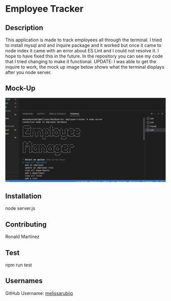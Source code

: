 # Employee Tracker

## Description
This application is made to track employees all through the terminal. I tried to install mysql and and inquire package and it worked but once it came to node index it came with an error about ES Lint and I could not resolve it. I hope to have fixed this in the future. In the repository you can see my code that I tried changing to make it functional. UPDATE: I was able to get the inquire to work, the mock up image below shows what the terminal displays after you node server.
## Mock-Up
![image](/assets/mockup.png)
## Installation
node server.js
## Contributing
Ronald Martinez
## Test
npm run test
## Usernames
GitHub Username: [melissarubiio](https://github.com/melissarubiio)

